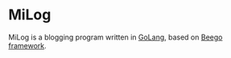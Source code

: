 # MiLog

MiLog is a blogging program written in [GoLang](https://golang.org), based on [Beego framework](http://beego.me/).
